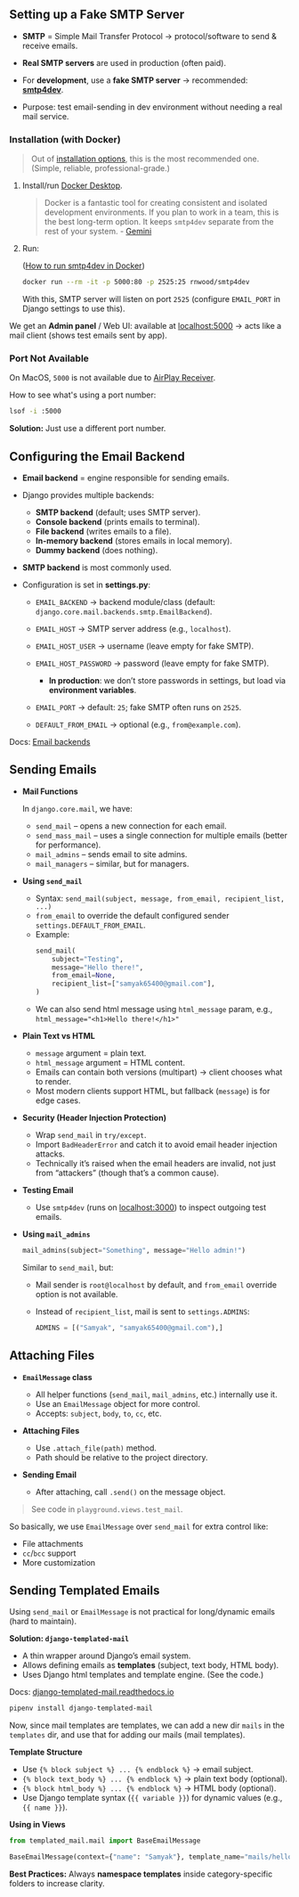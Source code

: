## Setting up a Fake SMTP Server

- **SMTP** = Simple Mail Transfer Protocol → protocol/software to send & receive emails.

- **Real SMTP servers** are used in production (often paid).

- For **development**, use a **fake SMTP server** → recommended: **[smtp4dev](https://github.com/rnwood/smtp4dev)**.

- Purpose: test email-sending in dev environment without needing a real mail service.

### Installation (with Docker)

> Out of [installation options](https://github.com/rnwood/smtp4dev/wiki/Installation), this is the most recommended one. (Simple, reliable, professional-grade.)

1. Install/run [Docker Desktop](https://www.docker.com/products/docker-desktop).

   > Docker is a fantastic tool for creating consistent and isolated development environments. If you plan to work in a team, this is the best long-term option. It keeps `smtp4dev` separate from the rest of your system. - [Gemini](https://g.co/gemini/share/8cd860068c6e)

2. Run:

   ([How to run smtp4dev in Docker](https://github.com/rnwood/smtp4dev/wiki/Installation#how-to-run-smtp4dev-in-docker))

   ```sh
   docker run --rm -it -p 5000:80 -p 2525:25 rnwood/smtp4dev
   ```

   With this, SMTP server will listen on port `2525` (configure `EMAIL_PORT` in Django settings to use this).

We get an **Admin panel** / Web UI: available at [localhost:5000](http://localhost:5000) → acts like a mail client (shows test emails sent by app).

### Port Not Available

On MacOS, `5000` is not available due to [AirPlay Receiver](https://developer.apple.com/forums/thread/682332).

How to see what's using a port number:

```sh
lsof -i :5000
```

**Solution:** Just use a different port number.

## Configuring the Email Backend

- **Email backend** = engine responsible for sending emails.

- Django provides multiple backends:

  - **SMTP backend** (default; uses SMTP server).
  - **Console backend** (prints emails to terminal).
  - **File backend** (writes emails to a file).
  - **In-memory backend** (stores emails in local memory).
  - **Dummy backend** (does nothing).

- **SMTP backend** is most commonly used.

- Configuration is set in **settings.py**:

  - `EMAIL_BACKEND` → backend module/class (default: `django.core.mail.backends.smtp.EmailBackend`).

  - `EMAIL_HOST` → SMTP server address (e.g., `localhost`).

  - `EMAIL_HOST_USER` → username (leave empty for fake SMTP).

  - `EMAIL_HOST_PASSWORD` → password (leave empty for fake SMTP).

    - **In production**: we don’t store passwords in settings, but load via **environment variables**.

  - `EMAIL_PORT` → default: `25`; fake SMTP often runs on `2525`.

  - `DEFAULT_FROM_EMAIL` → optional (e.g., `from@example.com`).

Docs: [Email backends](https://docs.djangoproject.com/en/5.2/topics/email/#email-backends)

## Sending Emails

- **Mail Functions**

  In `django.core.mail`, we have:

  - `send_mail` – opens a new connection for each email.
  - `send_mass_mail` – uses a single connection for multiple emails (better for performance).
  - `mail_admins` – sends email to site admins.
  - `mail_managers` – similar, but for managers.

- **Using `send_mail`**

  - Syntax: `send_mail(subject, message, from_email, recipient_list, ...)`
  - `from_email` to override the default configured sender `settings.DEFAULT_FROM_EMAIL`.
  - Example:
    ```py
    send_mail(
        subject="Testing",
        message="Hello there!",
        from_email=None,
        recipient_list=["samyak65400@gmail.com"],
    )
    ```
  - We can also send html message using `html_message` param, e.g., `html_message="<h1>Hello there!</h1>"`

- **Plain Text vs HTML**

  - `message` argument = plain text.
  - `html_message` argument = HTML content.
  - Emails can contain both versions (multipart) → client chooses what to render.
  - Most modern clients support HTML, but fallback (`message`) is for edge cases.

- **Security (Header Injection Protection)**

  - Wrap `send_mail` in `try/except`.
  - Import `BadHeaderError` and catch it to avoid email header injection attacks.
  - Technically it’s raised when the email headers are invalid, not just from “attackers” (though that’s a common cause).

- **Testing Email**

  - Use `smtp4dev` (runs on [localhost:3000](http://localhost:3000)) to inspect outgoing test emails.

- **Using `mail_admins`**

  ```py
  mail_admins(subject="Something", message="Hello admin!")
  ```

  Similar to `send_mail`, but:

  - Mail sender is `root@localhost` by default, and `from_email` override option is not available.

  - Instead of `recipient_list`, mail is sent to `settings.ADMINS`:

    ```py
    ADMINS = [("Samyak", "samyak65400@gmail.com"),]
    ```

## Attaching Files

- **`EmailMessage` class**

  - All helper functions (`send_mail`, `mail_admins`, etc.) internally use it.
  - Use an `EmailMessage` object for more control.
  - Accepts: `subject`, `body`, `to`, `cc`, etc.

- **Attaching Files**

  - Use `.attach_file(path)` method.
  - Path should be relative to the project directory.

- **Sending Email**

  - After attaching, call `.send()` on the message object.

> See code in `playground.views.test_mail`.

So basically, we use `EmailMessage` over `send_mail` for extra control like:

- File attachments
- `cc`/`bcc` support
- More customization

## Sending Templated Emails

Using `send_mail` or `EmailMessage` is not practical for long/dynamic emails (hard to maintain).

**Solution: `django-templated-mail`**

- A thin wrapper around Django’s email system.
- Allows defining emails as **templates** (subject, text body, HTML body).
- Uses Django html templates and template engine. (See the code.)

Docs: [django-templated-mail.readthedocs.io](https://django-templated-mail.readthedocs.io)

```sh
pipenv install django-templated-mail
```

Now, since mail templates are templates, we can add a new dir `mails` in the `templates` dir, and use that for adding our mails (mail templates).

**Template Structure**

- Use `{% block subject %} ... {% endblock %}` → email subject.
- `{% block text_body %} ... {% endblock %}` → plain text body (optional).
- `{% block html_body %} ... {% endblock %}` → HTML body (optional).
- Use Django template syntax (`{{ variable }}`) for dynamic values (e.g., `{{ name }}`).

**Using in Views**

```py
from templated_mail.mail import BaseEmailMessage

BaseEmailMessage(context={"name": "Samyak"}, template_name="mails/hello.html").send(to=["someone@gmail.com"])
```

**Best Practices:** Always **namespace templates** inside category-specific folders to increase clarity.
